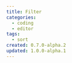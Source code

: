 ```yaml
---
title: Filter
categories:
  - coding
  - editor
tags:
  - sort
created: 0.7.0-alpha.2
updated: 1.0.0-alpha.1
---
```

